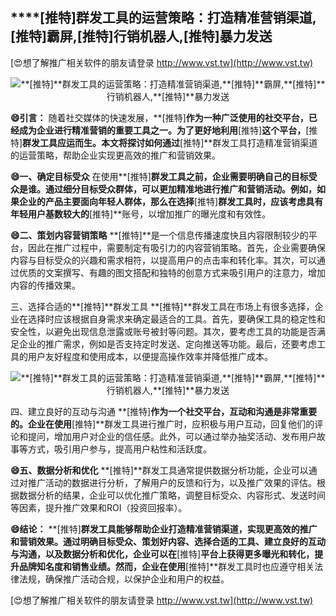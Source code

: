 ## ****[推特]**群发工具的运营策略：打造精准营销渠道,**[推特]**霸屏,**[推特]**行销机器人,**[推特]**暴力发送**

[😍想了解推广相关软件的朋友请登录 http://www.vst.tw](http://www.vst.tw)

 <center><img src="https://vst.tw/MP4/tuiguang/png/1.png" alt="**[推特]**群发工具的运营策略：打造精准营销渠道,**[推特]**霸屏,**[推特]**行销机器人,**[推特]**暴力发送"></center>

**😄引言：**
随着社交媒体的快速发展，**[推特]**作为一种广泛使用的社交平台，已经成为企业进行精准营销的重要工具之一。为了更好地利用**[推特]**这个平台，**[推特]**群发工具应运而生。本文将探讨如何通过**[推特]**群发工具打造精准营销渠道的运营策略，帮助企业实现更高效的推广和营销效果。

**😄一、确定目标受众**
在使用**[推特]**群发工具之前，企业需要明确自己的目标受众是谁。通过细分目标受众群体，可以更加精准地进行推广和营销活动。例如，如果企业的产品主要面向年轻人群体，那么在选择**[推特]**群发工具时，应该考虑具有年轻用户基数较大的**[推特]**账号，以增加推广的曝光度和有效性。

**😄二、策划内容营销策略**
**[推特]**是一个信息传播速度快且内容限制较少的平台，因此在推广过程中，需要制定有吸引力的内容营销策略。首先，企业需要确保内容与目标受众的兴趣和需求相符，以提高用户的点击率和转化率。其次，可以通过优质的文案撰写、有趣的图文搭配和独特的创意方式来吸引用户的注意力，增加内容的传播效果。

三、选择合适的**[推特]**群发工具
**[推特]**群发工具在市场上有很多选择，企业在选择时应该根据自身需求来确定最适合的工具。首先，要确保工具的稳定性和安全性，以避免出现信息泄露或账号被封等问题。其次，要考虑工具的功能是否满足企业的推广需求，例如是否支持定时发送、定向推送等功能。最后，还要考虑工具的用户友好程度和使用成本，以便提高操作效率并降低推广成本。

 <center><img src="https://vst.tw/MP4/tuiguang/png/7.png" alt="**[推特]**群发工具的运营策略：打造精准营销渠道,**[推特]**霸屏,**[推特]**行销机器人,**[推特]**暴力发送"></center>

四、建立良好的互动与沟通
**[推特]**作为一个社交平台，互动和沟通是非常重要的。企业在使用**[推特]**群发工具进行推广时，应积极与用户互动，回复他们的评论和提问，增加用户对企业的信任感。此外，可以通过举办抽奖活动、发布用户故事等方式，吸引用户参与，提高用户粘性和活跃度。

**😄五、数据分析和优化**
**[推特]**群发工具通常提供数据分析功能，企业可以通过对推广活动的数据进行分析，了解用户的反馈和行为，以及推广效果的评估。根据数据分析的结果，企业可以优化推广策略，调整目标受众、内容形式、发送时间等因素，提升推广效果和ROI（投资回报率）。

**😄结论：**
**[推特]**群发工具能够帮助企业打造精准营销渠道，实现更高效的推广和营销效果。通过明确目标受众、策划好内容、选择合适的工具、建立良好的互动与沟通，以及数据分析和优化，企业可以在**[推特]**平台上获得更多曝光和转化，提升品牌知名度和销售业绩。然而，企业在使用**[推特]**群发工具时也应遵守相关法律法规，确保推广活动合规，以保护企业和用户的权益。

[😍想了解推广相关软件的朋友请登录 http://www.vst.tw](http://www.vst.tw)



